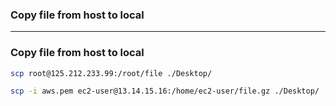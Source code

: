 ### Copy file from host to local

---------------------------------------------------------------

### Copy file from host to local

```sh
scp root@125.212.233.99:/root/file ./Desktop/

scp -i aws.pem ec2-user@13.14.15.16:/home/ec2-user/file.gz ./Desktop/
```
